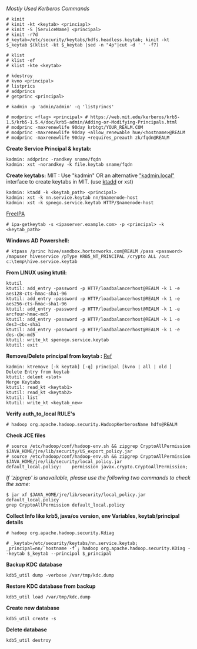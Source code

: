 *Mostly Used  Kerberos Commands*

```
# kinit
# kinit -kt <keytab> <princiapl>
# kinit -S [ServiceName] <principal>
# kinit -r7d
#_keytab=/etc/security/keytabs/hdfs.headless.keytab; kinit -kt $_keytab $(klist -kt $_keytab |sed -n "4p"|cut -d ' ' -f7)
```
```
# klist
# klist -ef
# klist -kte <keytab>
```
```
# kdestroy
# kvno <principal>
# listprics
# addprincs
# getprinc <principal>
```
```
# kadmin -p 'admin/admin' -q 'listprincs'
```

```
# modprinc <flag> <principal> # https://web.mit.edu/kerberos/krb5-1.5/krb5-1.5.4/doc/krb5-admin/Adding-or-Modifying-Principals.html
# modprinc -maxrenewlife 90day krbtgt/YOUR_REALM.COM
# modprinc -maxrenewlife 90day +allow_renewable hue/<hostname>@REALM
# modprinc -maxrenewlife 90day +requires_preauth zk/fqdn@REALM
```

**Create Service Principal & keytab:**
```
kadmin: addprinc -randkey sname/fqdn
kadmin: xst -norandkey -k file.keytab sname/fqdn
```
**Create keytabs:**
MIT : Use "kadmin" OR an alternative ["kadmin.local"](http://kadmin.local/) interface to create keytabs in MIT. (use [ktadd](http://web.mit.edu/kerberos/krb5-1.5/krb5-1.5.3/doc/krb5-admin/Adding-Principals-to-Keytabs.html) or xst)
```
kadmin: ktadd -k <keytab_path> <principal>
kadmin: xst -k nn.service.keytab nn/$namenode-host 
kadmin: xst -k spnego.service.keytab HTTP/$namenode-host
```

[FreeIPA](https://linux.die.net/man/1/ipa-getkeytab)
```
# ipa-getkeytab -s <ipaserver.example.com> -p <principal> -k <keytab_path>
```

**Windows AD Powershell:**
```
# ktpass /princ hive/sandbox.hortonworks.com@REALM /pass <password> /mapuser hiveservice /pType KRB5_NT_PRINCIPAL /crypto ALL /out c:\temp\hive.service.keytab
```
**From LINUX using ktutil:**
```
ktutil 
ktutil: add_entry -password -p HTTP/loadbalancerhost@REALM -k 1 -e aes128-cts-hmac-sha1-96
ktutil: add_entry -password -p HTTP/loadbalancerhost@REALM -k 1 -e aes256-cts-hmac-sha1-96
ktutil: add_entry -password -p HTTP/loadbalancerhost@REALM -k 1 -e arcfour-hmac-md5
ktutil: add_entry -password -p HTTP/loadbalancerhost@REALM -k 1 -e des3-cbc-sha1
ktutil: add_entry -password -p HTTP/loadbalancerhost@REALM -k 1 -e des-cbc-md5
ktutil: write_kt spenego.service.keytab
ktutil: exit
```


**Remove/Delete principal from keytab :** [Ref](https://docs.oracle.com/cd/E19683-01/806-4078/6jd6cjs1p/index.html)
```
kadmin: ktremove [-k keytab] [-q] principal [kvno | all | old ]
Delete Entry from keytab
ktutil: delent <slot>
Merge Keytabs
ktutil: read_kt <keytab1>
ktutil: read_kt <keytab2>
ktutil: list
ktutil: write_kt <keytab_new>
```



**Verify auth_to_local RULE's**
```
# hadoop org.apache.hadoop.security.HadoopKerberosName hdfs@REALM

```
**Check JCE files**
```
# source /etc/hadoop/conf/hadoop-env.sh && zipgrep CryptoAllPermission $JAVA_HOME/jre/lib/security/US_export_policy.jar
# source /etc/hadoop/conf/hadoop-env.sh && zipgrep CryptoAllPermission $JAVA_HOME/jre/lib/security/local_policy.jar 
default_local.policy:    permission javax.crypto.CryptoAllPermission; 
```

*If 'zipgrep' is unavailable, please use the following two commands to check the same:*
```
$ jar xf $JAVA_HOME/jre/lib/security/local_policy.jar default_local.policy 
grep CryptoAllPermission default_local.policy
```

**Collect Info like krb5, java/os version, env Variables, keytab/principal details**
```
# hadoop org.apache.hadoop.security.Kdiag
```
```
# _keytab=/etc/security/keytabs/nn.service.keytab; _principal=nn/`hostname -f`; hadoop org.apache.hadoop.security.KDiag --keytab $_keytab --principal $_principal
```

**Backup KDC database**
```
kdb5_util dump -verbose /var/tmp/kdc.dump
```
**Restore KDC database from backup**
```
kdb5_util load /var/tmp/kdc.dump
```
**Create new database**
```
kdb5_util create -s
```
**Delete database**
```
kdb5_util destroy
```
